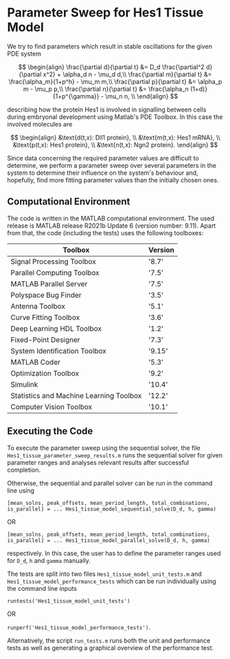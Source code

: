 # Parameter Sweep for Hes1 Tissue Model
We try to find parameters which result in stable oscillations for the given PDE system

$$
\begin{align}
    \frac{\partial d}{\partial t} &= D_d \frac{\partial^2 d}{\partial x^2} + \alpha_d n - \mu_d d,\\
    \frac{\partial m}{\partial t} &= \frac{\alpha_m}{1+p^h} - \mu_m m,\\
    \frac{\partial p}{\partial t} &= \alpha_p m - \mu_p p,\\
    \frac{\partial n}{\partial t} &= \frac{\alpha_n (1+d)}{1+p^{\gamma}} - \mu_n n, \\
\end{align}
$$

describing how the protein Hes1 is involved in signalling between cells during embryonal development using Matlab's PDE Toolbox. In this case the involved molecules are

$$
\begin{align}
    &\text{d(t,x): Dll1 protein}, \\
    &\text{m(t,x): Hes1 mRNA}, \\
    &\text{p(t,x): Hes1 protein}, \\
    &\text{n(t,x): Ngn2 protein}.
\end{align}
$$

Since data concerning the required parameter values are difficult to determine, we perform a parameter sweep over several parameters in the system to determine their influence on the system's behaviour and, hopefully, find more fitting parameter values than the initially chosen ones.


## Computational Environment
The code is written in the MATLAB computational environment. The used release is MATLAB release R2021b Update 6 (version number: 9.11). Apart from that, the code (including the tests) uses the following toolboxes:

| Toolbox                                   | Version |
|-------------------------------------------|---------|
| Signal Processing Toolbox                 | '8.7'   |
| Parallel Computing Toolbox                | '7.5'   |
| MATLAB Parallel Server                    | '7.5'   |
| Polyspace Bug Finder                      | '3.5'   |
| Antenna Toolbox                           | '5.1'   |
| Curve Fitting Toolbox                     | '3.6'   |
| Deep Learning HDL Toolbox                 | '1.2'   |
| Fixed-Point Designer                      | '7.3'   |
| System Identification Toolbox             | '9.15'  |
| MATLAB Coder                              | '5.3'   |
| Optimization Toolbox                      | '9.2'   |
| Simulink                                  | '10.4'  |
| Statistics and Machine Learning Toolbox   | '12.2'  |
| Computer Vision Toolbox                   | '10.1'  |


## Executing the Code
To execute the parameter sweep using the sequential solver, the file `Hes1_tissue_parameter_sweep_results.m` runs the sequential solver for given parameter ranges and analyses relevant results after successful completion.

Otherwise, the sequential and parallel solver can be run in the command line using 

`[mean_solns, peak_offsets, mean_period_length, total_combinations, is_parallel] = ...
          Hes1_tissue_model_sequential_solve(D_d, h, gamma)`

OR

`[mean_solns, peak_offsets, mean_period_length, total_combinations, is_parallel] = ...
          Hes1_tissue_model_parallel_solve(D_d, h, gamma)`

respectively. In this case, the user has to define the parameter ranges used for `D_d`, `h` and `gamma` manually.

The tests are split into two files `Hes1_tissue_model_unit_tests.m` and `Hes1_tissue_model_performance_tests` which can be run individually using the command line inputs

`runtests('Hes1_tissue_model_unit_tests')`

OR

`runperf('Hes1_tissue_model_performance_tests')`.

Alternatively, the script `run_tests.m` runs both the unit and performance tests as well as generating a graphical overview of the performance test.
